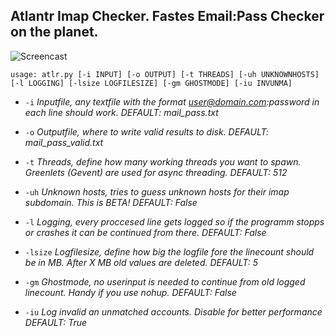 Atlantr Imap Checker. Fastes Email:Pass Checker on the planet.
--------------------------------------------------------------
![Screencast](https://github.com/SUP3RIA/Atlantr/blob/master/screen.gif)

    usage: atlr.py [-i INPUT] [-o OUTPUT] [-t THREADS] [-uh UNKNOWNHOSTS] [-l LOGGING] [-lsize LOGFILESIZE] [-gm GHOSTMODE] [-iu INVUNMA]

 - `-i` *Inputfile, any textfile with the format
   user@domain.com:password in each line should work. DEFAULT:
   mail_pass.txt*
 - `-o` *Outputfile, where to write valid results to disk. DEFAULT:
   mail_pass_valid.txt*
 - `-t` *Threads, define how many working threads you want to spawn.
   Greenlets (Gevent) are used for async threading. DEFAULT: 512*
 - `-uh` *Unknown hosts, tries to guess unknown hosts for their imap
   subdomain. This is BETA! DEFAULT: False*
 - `-l` *Logging, every proccesed line gets logged so if the programm
   stopps or crashes it can be continued from there. DEFAULT: False*
 - `-lsize` *Logfilesize, define how big the logfile fore the linecount
   should be in MB. After X MB old values are deleted. DEFAULT: 5*
 - `-gm` *Ghostmode, no userinput is needed to continue from old logged
   linecount. Handy if you use nohup. DEFAULT: False*

 

 - `-iu` *Log invalid an unmatched accounts. Disable for better
   performance DEFAULT: True*
